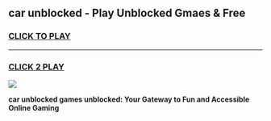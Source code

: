 
## car unblocked - Play Unblocked Gmaes & Free
<h3>
<a href="https://news.freeplayer.one?title=car_unblocked&ref=16F">CLICK TO PLAY</a></h3>
<hr>

<h3>
<a href="https://news.freeplayer.one?title=car_unblocked&ref=16F">CLICK 2 PLAY</a>
  
</h3>

<a href="https://news.freeplayer.one?title=car_unblocked&ref=16F/"><img src="https://clearcache.store/games.png"></a>


**car unblocked games unblocked: Your Gateway to Fun and Accessible Online Gaming**
